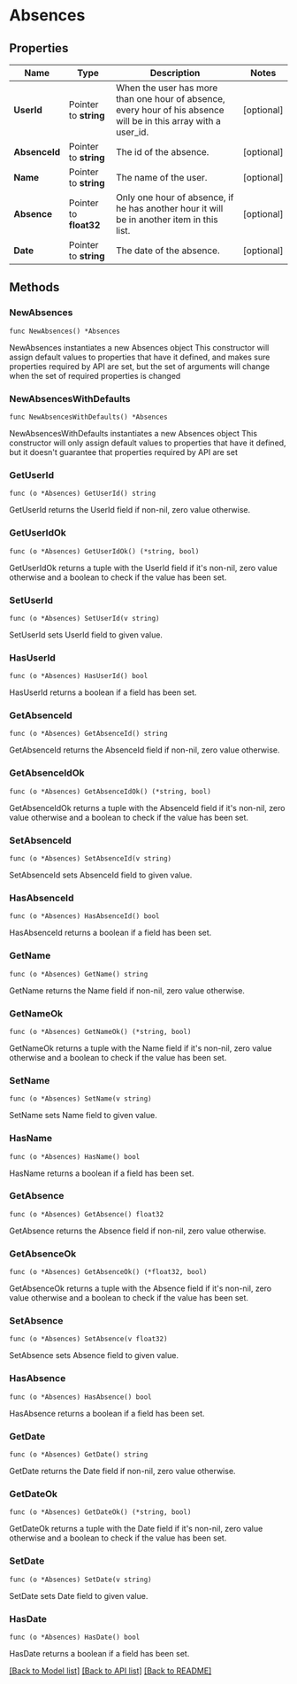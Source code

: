 # Absences

## Properties

Name | Type | Description | Notes
------------ | ------------- | ------------- | -------------
**UserId** | Pointer to **string** | When the user has more than one hour of absence, every hour of his absence will be in this array with a user_id. | [optional] 
**AbsenceId** | Pointer to **string** | The id of the absence. | [optional] 
**Name** | Pointer to **string** | The name of the user. | [optional] 
**Absence** | Pointer to **float32** | Only one hour of absence, if he has another hour it will be in another item in this list. | [optional] 
**Date** | Pointer to **string** | The date of the absence. | [optional] 

## Methods

### NewAbsences

`func NewAbsences() *Absences`

NewAbsences instantiates a new Absences object
This constructor will assign default values to properties that have it defined,
and makes sure properties required by API are set, but the set of arguments
will change when the set of required properties is changed

### NewAbsencesWithDefaults

`func NewAbsencesWithDefaults() *Absences`

NewAbsencesWithDefaults instantiates a new Absences object
This constructor will only assign default values to properties that have it defined,
but it doesn't guarantee that properties required by API are set

### GetUserId

`func (o *Absences) GetUserId() string`

GetUserId returns the UserId field if non-nil, zero value otherwise.

### GetUserIdOk

`func (o *Absences) GetUserIdOk() (*string, bool)`

GetUserIdOk returns a tuple with the UserId field if it's non-nil, zero value otherwise
and a boolean to check if the value has been set.

### SetUserId

`func (o *Absences) SetUserId(v string)`

SetUserId sets UserId field to given value.

### HasUserId

`func (o *Absences) HasUserId() bool`

HasUserId returns a boolean if a field has been set.

### GetAbsenceId

`func (o *Absences) GetAbsenceId() string`

GetAbsenceId returns the AbsenceId field if non-nil, zero value otherwise.

### GetAbsenceIdOk

`func (o *Absences) GetAbsenceIdOk() (*string, bool)`

GetAbsenceIdOk returns a tuple with the AbsenceId field if it's non-nil, zero value otherwise
and a boolean to check if the value has been set.

### SetAbsenceId

`func (o *Absences) SetAbsenceId(v string)`

SetAbsenceId sets AbsenceId field to given value.

### HasAbsenceId

`func (o *Absences) HasAbsenceId() bool`

HasAbsenceId returns a boolean if a field has been set.

### GetName

`func (o *Absences) GetName() string`

GetName returns the Name field if non-nil, zero value otherwise.

### GetNameOk

`func (o *Absences) GetNameOk() (*string, bool)`

GetNameOk returns a tuple with the Name field if it's non-nil, zero value otherwise
and a boolean to check if the value has been set.

### SetName

`func (o *Absences) SetName(v string)`

SetName sets Name field to given value.

### HasName

`func (o *Absences) HasName() bool`

HasName returns a boolean if a field has been set.

### GetAbsence

`func (o *Absences) GetAbsence() float32`

GetAbsence returns the Absence field if non-nil, zero value otherwise.

### GetAbsenceOk

`func (o *Absences) GetAbsenceOk() (*float32, bool)`

GetAbsenceOk returns a tuple with the Absence field if it's non-nil, zero value otherwise
and a boolean to check if the value has been set.

### SetAbsence

`func (o *Absences) SetAbsence(v float32)`

SetAbsence sets Absence field to given value.

### HasAbsence

`func (o *Absences) HasAbsence() bool`

HasAbsence returns a boolean if a field has been set.

### GetDate

`func (o *Absences) GetDate() string`

GetDate returns the Date field if non-nil, zero value otherwise.

### GetDateOk

`func (o *Absences) GetDateOk() (*string, bool)`

GetDateOk returns a tuple with the Date field if it's non-nil, zero value otherwise
and a boolean to check if the value has been set.

### SetDate

`func (o *Absences) SetDate(v string)`

SetDate sets Date field to given value.

### HasDate

`func (o *Absences) HasDate() bool`

HasDate returns a boolean if a field has been set.


[[Back to Model list]](../README.md#documentation-for-models) [[Back to API list]](../README.md#documentation-for-api-endpoints) [[Back to README]](../README.md)


